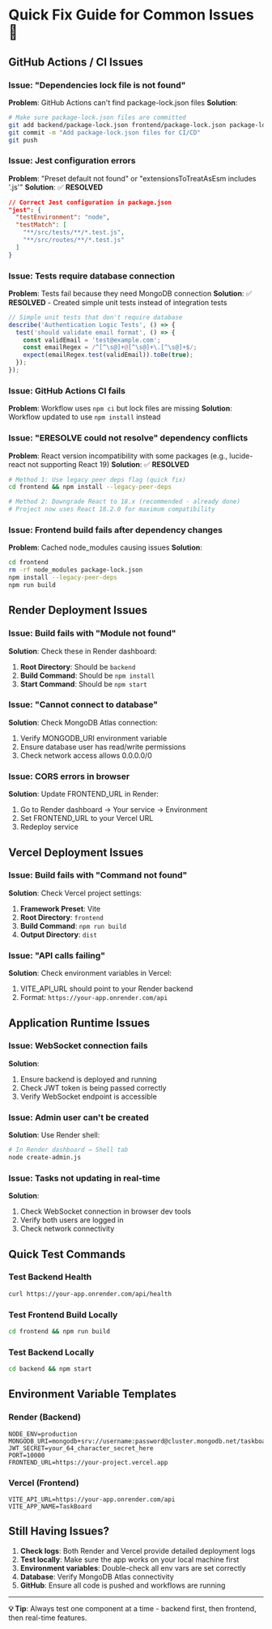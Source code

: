 # Quick Fix Guide for Common Issues 🔧

## GitHub Actions / CI Issues

### Issue: "Dependencies lock file is not found"
**Problem**: GitHub Actions can't find package-lock.json files
**Solution**: 
```bash
# Make sure package-lock.json files are committed
git add backend/package-lock.json frontend/package-lock.json package-lock.json
git commit -m "Add package-lock.json files for CI/CD"
git push
```

### Issue: Jest configuration errors
**Problem**: "Preset default not found" or "extensionsToTreatAsEsm includes '.js'"
**Solution**: ✅ **RESOLVED**
```json
// Correct Jest configuration in package.json
"jest": {
  "testEnvironment": "node",
  "testMatch": [
    "**/src/tests/**/*.test.js",
    "**/src/routes/**/*.test.js"
  ]
}
```

### Issue: Tests require database connection
**Problem**: Tests fail because they need MongoDB connection
**Solution**: ✅ **RESOLVED** - Created simple unit tests instead of integration tests
```javascript
// Simple unit tests that don't require database
describe('Authentication Logic Tests', () => {
  test('should validate email format', () => {
    const validEmail = 'test@example.com';
    const emailRegex = /^[^\s@]+@[^\s@]+\.[^\s@]+$/;
    expect(emailRegex.test(validEmail)).toBe(true);
  });
});
```

### Issue: GitHub Actions CI fails
**Problem**: Workflow uses `npm ci` but lock files are missing
**Solution**: Workflow updated to use `npm install` instead

### Issue: "ERESOLVE could not resolve" dependency conflicts
**Problem**: React version incompatibility with some packages (e.g., lucide-react not supporting React 19)
**Solution**: ✅ **RESOLVED**
```bash
# Method 1: Use legacy peer deps flag (quick fix)
cd frontend && npm install --legacy-peer-deps

# Method 2: Downgrade React to 18.x (recommended - already done)
# Project now uses React 18.2.0 for maximum compatibility
```

### Issue: Frontend build fails after dependency changes
**Problem**: Cached node_modules causing issues
**Solution**:
```bash
cd frontend
rm -rf node_modules package-lock.json
npm install --legacy-peer-deps
npm run build
```

## Render Deployment Issues

### Issue: Build fails with "Module not found"
**Solution**: Check these in Render dashboard:
1. **Root Directory**: Should be `backend`
2. **Build Command**: Should be `npm install`
3. **Start Command**: Should be `npm start`

### Issue: "Cannot connect to database"
**Solution**: Check MongoDB Atlas connection:
1. Verify MONGODB_URI environment variable
2. Ensure database user has read/write permissions
3. Check network access allows 0.0.0.0/0

### Issue: CORS errors in browser
**Solution**: Update FRONTEND_URL in Render:
1. Go to Render dashboard → Your service → Environment
2. Set FRONTEND_URL to your Vercel URL
3. Redeploy service

## Vercel Deployment Issues

### Issue: Build fails with "Command not found"
**Solution**: Check Vercel project settings:
1. **Framework Preset**: Vite
2. **Root Directory**: `frontend`
3. **Build Command**: `npm run build`
4. **Output Directory**: `dist`

### Issue: "API calls failing"
**Solution**: Check environment variables in Vercel:
1. VITE_API_URL should point to your Render backend
2. Format: `https://your-app.onrender.com/api`

## Application Runtime Issues

### Issue: WebSocket connection fails
**Solution**: 
1. Ensure backend is deployed and running
2. Check JWT token is being passed correctly
3. Verify WebSocket endpoint is accessible

### Issue: Admin user can't be created
**Solution**: Use Render shell:
```bash
# In Render dashboard → Shell tab
node create-admin.js
```

### Issue: Tasks not updating in real-time
**Solution**: 
1. Check WebSocket connection in browser dev tools
2. Verify both users are logged in
3. Check network connectivity

## Quick Test Commands

### Test Backend Health
```bash
curl https://your-app.onrender.com/api/health
```

### Test Frontend Build Locally
```bash
cd frontend && npm run build
```

### Test Backend Locally
```bash
cd backend && npm start
```

## Environment Variable Templates

### Render (Backend)
```
NODE_ENV=production
MONGODB_URI=mongodb+srv://username:password@cluster.mongodb.net/taskboard
JWT_SECRET=your_64_character_secret_here
PORT=10000
FRONTEND_URL=https://your-project.vercel.app
```

### Vercel (Frontend)
```
VITE_API_URL=https://your-app.onrender.com/api
VITE_APP_NAME=TaskBoard
```

## Still Having Issues?

1. **Check logs**: Both Render and Vercel provide detailed deployment logs
2. **Test locally**: Make sure the app works on your local machine first
3. **Environment variables**: Double-check all env vars are set correctly
4. **Database**: Verify MongoDB Atlas connectivity
5. **GitHub**: Ensure all code is pushed and workflows are running

---

**💡 Tip**: Always test one component at a time - backend first, then frontend, then real-time features.
